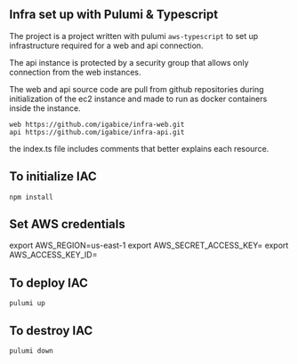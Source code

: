 ## Infra set up with Pulumi & Typescript

The project is a project written with pulumi `aws-typescript` to set up infrastructure required for a web and api connection.

The api instance is protected by a security group that allows only connection from the web instances.

The web and api source code are pull from github repositories during initialization of the ec2 instance and made to run as docker containers inside the instance. 

```
web https://github.com/igabice/infra-web.git
api https://github.com/igabice/infra-api.git 
```

the index.ts file includes comments that better explains each resource.
## To initialize IAC

```
npm install

```

## Set AWS credentials
export AWS_REGION=us-east-1
export AWS_SECRET_ACCESS_KEY=<secret-access-key>
export AWS_ACCESS_KEY_ID=<access-key>


## To deploy IAC
```
pulumi up
```


## To destroy IAC
```
pulumi down
```